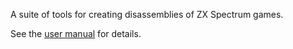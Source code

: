 A suite of tools for creating disassemblies of ZX Spectrum games.

See the [user manual](http://skoolkid.github.com/skoolkit/) for details.
